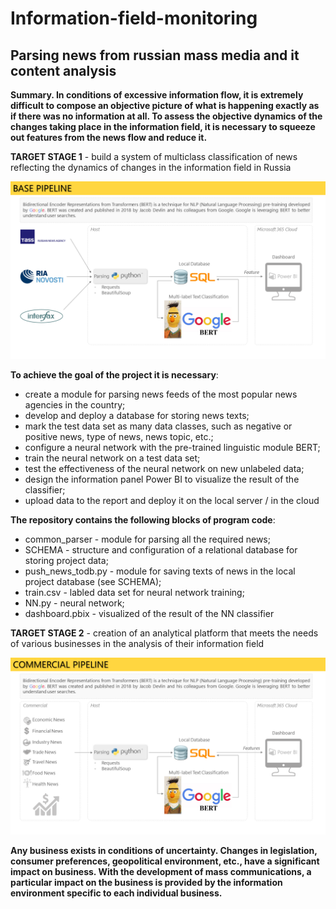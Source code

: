 # Information-field-monitoring
## Parsing news from russian mass media and it content analysis

<b>Summary. In conditions of excessive information flow, it is extremely difficult to compose an objective picture of what is happening exactly as if there was no information at all.
To assess the objective dynamics of the changes taking place in the information field, it is necessary to squeeze out features from the news flow and reduce it.</b>

<b>TARGET STAGE 1</b> - build a system of multiclass classification of news reflecting the dynamics of changes in the information field in Russia

![PIPELINE_1](/pics/REP_base_pipeline_news.png)

<b>To achieve the goal of the project it is necessary</b>:
- create a module for parsing news feeds of the most popular news agencies in the country;
- develop and deploy a database for storing news texts;
- mark the test data set as many data classes, such as negative or positive news, type of news, news topic, etc.;
- configure a neural network with the pre-trained linguistic module BERT;
- train the neural network on a test data set;
- test the effectiveness of the neural network on new unlabeled data;
- design the information panel Power BI to visualize the result of the classifier;
- upload data to the report and deploy it on the local server / in the cloud

<b>The repository contains the following blocks of program code</b>:
- common_parser - module for parsing all the required news;
- SCHEMA - structure and configuration of a relational database for storing project data;
- push_news_todb.py - module for saving texts of news in the local project database (see SCHEMA);
- train.csv - labled data set for neural network training;
- NN.py - neural network;
- dashboard.pbix - visualized of the result of the NN classifier

<b>TARGET STAGE 2</b> - creation of an analytical platform that meets the needs of various businesses in the analysis of their information field

![PIPELINE_2](/pics/REP_commercial_pipeline.png)

<b>Any business exists in conditions of uncertainty. Changes in legislation, consumer preferences, geopolitical environment, etc., have a significant impact on business. With the development of mass communications, a particular impact on the business is provided by the information environment specific to each individual business.</b>

